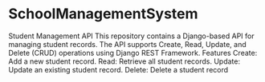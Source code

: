 # SchoolManagementSystem
Student Management API This repository contains a Django-based API for managing student records. The API supports Create, Read, Update, and Delete (CRUD) operations using Django REST Framework.  Features Create: Add a new student record. Read: Retrieve all student records. Update: Update an existing student record. Delete: Delete a student record
